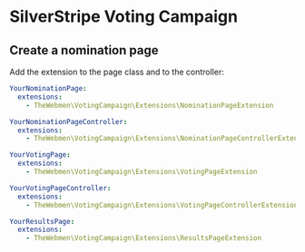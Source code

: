 # SilverStripe Voting Campaign

## Create a nomination page
Add the extension to the page class and to the controller:
```yml
YourNominationPage:
  extensions:
    - TheWebmen\VotingCampaign\Extensions\NominationPageExtension
```

```yml
YourNominationPageController:
  extensions:
    - TheWebmen\VotingCampaign\Extensions\NominationPageControllerExtension
```

```yml
YourVotingPage:
  extensions:
    - TheWebmen\VotingCampaign\Extensions\VotingPageExtension
```

```yml
YourVotingPageController:
  extensions:
    - TheWebmen\VotingCampaign\Extensions\VotingPageControllerExtension
```

```yml
YourResultsPage:
  extensions:
    - TheWebmen\VotingCampaign\Extensions\ResultsPageExtension
```
